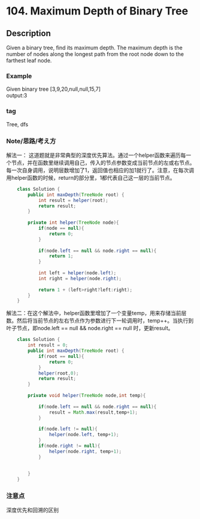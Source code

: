 # 104. Maximum Depth of Binary Tree

## Description

Given a binary tree, find its maximum depth.
The maximum depth is the number of nodes along the longest path from the root node down to the farthest leaf node.

### Example
Given binary tree [3,9,20,null,null,15,7]  
output:3

### tag 
Tree, dfs

### Note/思路/考え方
解法一： 这道题就是非常典型的深度优先算法。通过一个helper函数来遍历每一个节点，并在函数里继续调用自己，传入的节点参数变成当前节点的左或右节点。每一次自身调用，说明层数增加了1，返回值也相应的加1就行了。注意，在每次调用helper函数的时候，return的部分里，1都代表自己这一层的当前节点。    
```java   
	class Solution {
	    public int maxDepth(TreeNode root) {
	        int result = helper(root);
	        return result;
	    }
	    
	    private int helper(TreeNode node){
	        if(node == null){
	            return 0;
	        }
	        
	        if(node.left == null && node.right == null){
	            return 1;
	        }
	        
	        int left = helper(node.left);
	        int right = helper(node.right);
	        
	        return 1 + (left>right?left:right);
	    }    
	}
```

解法二：在这个解法中，helper函数里增加了一个变量temp，用来存储当前层数。然后将当前节点的左右节点作为参数进行下一轮调用时，temp++。当执行到叶子节点，即node.left == null && node.right == null 时，更新result。
```java
	class Solution {
	    int result = 0;
	    public int maxDepth(TreeNode root) {
	        if(root == null){
	            return 0;
	        }
	        helper(root,0);
	        return result;
	    }
	    
	    private void helper(TreeNode node,int temp){
	        
	        if(node.left == null && node.right == null){
	            result = Math.max(result,temp+1);
	        }
	        
	        if(node.left != null){
	            helper(node.left, temp+1); 
	        }
	        if(node.right != null){
	            helper(node.right, temp+1);
	        }
	        
	
	    }
    }

```
### 注意点

深度优先和回溯的区别
